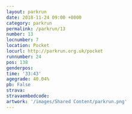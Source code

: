 ```yaml
---
layout: parkrun
date: 2018-11-24 09:00 +0000
category: parkrun
permalink: /parkrun/13
number: 13
locnumber: 7
location: Pocket
locurl: http://parkrun.org.uk/pocket
runnumber: 24
pos: 138
genderpos: 
time: '33:43'
agegrade: 40.04%
pb: False
strava: 
stravaembedcode:
artwork: '/images/Shared Content/parkrun.png'
---
```

